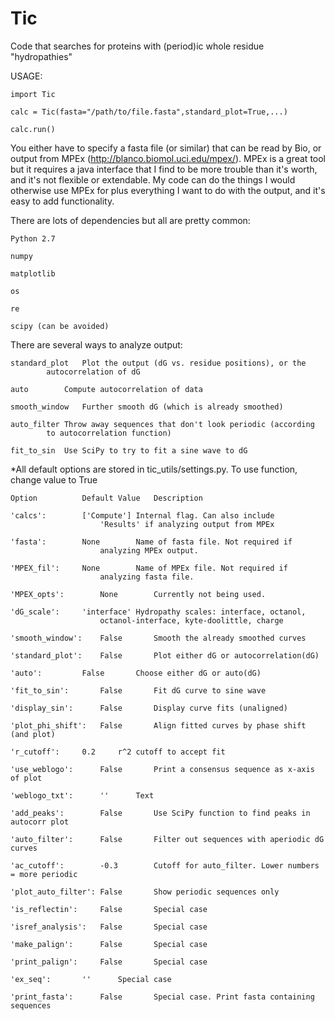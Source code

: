 # Tic
Code that searches for proteins with (period)ic whole residue "hydropathies"

USAGE:

	import Tic

	calc = Tic(fasta="/path/to/file.fasta",standard_plot=True,...)

	calc.run()

You either have to specify a fasta file (or similar) that can be read by Bio,
or output from MPEx (http://blanco.biomol.uci.edu/mpex/). MPEx is a great tool
but it requires a java interface that I find to be more trouble than it's worth,
and it's not flexible or extendable. My code can do the things I would otherwise
use MPEx for plus everything I want to do with the output, and it's easy to add
functionality.

There are lots of dependencies but all are pretty common:

	Python 2.7

	numpy

	matplotlib

	os

	re

	scipy (can be avoided)

There are several ways to analyze output:

	standard_plot	Plot the output (dG vs. residue positions), or the
			autocorrelation of dG

	auto		Compute autocorrelation of data

	smooth_window	Further smooth dG (which is already smoothed)

	auto_filter	Throw away sequences that don't look periodic (according
			to autocorrelation function)

	fit_to_sin	Use SciPy to try to fit a sine wave to dG

*All default options are stored in tic_utils/settings.py. To use function, change value to True

	Option			Default Value 	Description

	'calcs':		['Compute']	Internal flag. Can also include
						'Results' if analyzing output from MPEx

	'fasta':		None		Name of fasta file. Not required if
						analyzing MPEx output.

	'MPEX_fil':		None		Name of MPEx file. Not required if
						analyzing fasta file.

	'MPEX_opts':		None		Currently not being used.

	'dG_scale':		'interface'	Hydropathy scales: interface, octanol,
						octanol-interface, kyte-doolittle, charge

	'smooth_window':	False		Smooth the already smoothed curves

	'standard_plot':	False		Plot either dG or autocorrelation(dG)

	'auto':			False		Choose either dG or auto(dG)

	'fit_to_sin':		False		Fit dG curve to sine wave

	'display_sin':		False		Display curve fits (unaligned)

	'plot_phi_shift':	False		Align fitted curves by phase shift (and plot)

	'r_cutoff':		0.2		r^2 cutoff to accept fit

	'use_weblogo':		False		Print a consensus sequence as x-axis of plot

	'weblogo_txt':		''		Text

	'add_peaks':		False		Use SciPy function to find peaks in autocorr plot

	'auto_filter':		False		Filter out sequences with aperiodic dG curves

	'ac_cutoff':		-0.3		Cutoff for auto_filter. Lower numbers = more periodic

	'plot_auto_filter':	False		Show periodic sequences only

	'is_reflectin':		False		Special case

	'isref_analysis':	False		Special case

	'make_palign':		False		Special case

	'print_palign':		False		Special case

	'ex_seq':		''		Special case

	'print_fasta':		False		Special case. Print fasta containing sequences
